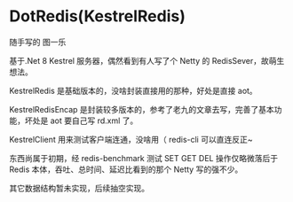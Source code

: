 # DotRedis(KestrelRedis)

随手写的 图一乐

基于.Net 8 Kestrel 服务器，偶然看到有人写了个 Netty 的 RedisSever，故萌生想法。

KestrelRedis 是基础版本的，没啥封装直接用的那种，好处是直接 aot。

KestrelRedisEncap 是封装较多版本的，参考了老九的文章去写，完善了基本功能，坏处是 aot 要自己写 rd.xml 了。

KestrelClient 用来测试客户端连通，没啥用（ redis-cli 可以直连反正~

东西尚属于初期，经 redis-benchmark 测试 SET GET DEL 操作仅略微落后于 Redis 本体，吞吐、总时间、延迟比看到的那个 Netty 写的强不少。

其它数据结构暂未实现，后续抽空实现。
